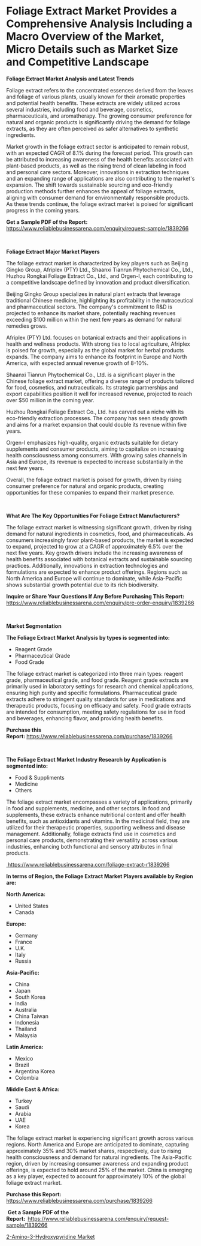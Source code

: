 <p><h1>Foliage Extract Market Provides a Comprehensive Analysis Including a Macro Overview of the Market, Micro Details such as Market Size and Competitive Landscape</h1></p><p><strong>Foliage Extract Market Analysis and Latest Trends</strong></p>
<p><p>Foliage extract refers to the concentrated essences derived from the leaves and foliage of various plants, usually known for their aromatic properties and potential health benefits. These extracts are widely utilized across several industries, including food and beverage, cosmetics, pharmaceuticals, and aromatherapy. The growing consumer preference for natural and organic products is significantly driving the demand for foliage extracts, as they are often perceived as safer alternatives to synthetic ingredients.</p><p>Market growth in the foliage extract sector is anticipated to remain robust, with an expected CAGR of 8.1% during the forecast period. This growth can be attributed to increasing awareness of the health benefits associated with plant-based products, as well as the rising trend of clean labeling in food and personal care sectors. Moreover, innovations in extraction techniques and an expanding range of applications are also contributing to the market's expansion. The shift towards sustainable sourcing and eco-friendly production methods further enhances the appeal of foliage extracts, aligning with consumer demand for environmentally responsible products. As these trends continue, the foliage extract market is poised for significant progress in the coming years.</p></p>
<p><strong>Get a Sample PDF of the Report:&nbsp;</strong> <a href="https://www.reliablebusinessarena.com/enquiry/request-sample/1839266?utm_campaign=2130&utm_medium=2&utm_source=Github&utm_content=ia&utm_term=03022025&utm_id=foliage-extract">https://www.reliablebusinessarena.com/enquiry/request-sample/1839266</a></p>
<p>&nbsp;</p>
<p><strong>Foliage Extract Major Market Players</strong></p>
<p><p>The foliage extract market is characterized by key players such as Beijing Gingko Group, Afriplex (PTY) Ltd., Shaanxi Tianrun Phytochemical Co., Ltd., Huzhou Rongkai Foliage Extract Co., Ltd., and Orgen-I, each contributing to a competitive landscape defined by innovation and product diversification.</p><p>Beijing Gingko Group specializes in natural plant extracts that leverage traditional Chinese medicine, highlighting its profitability in the nutraceutical and pharmaceutical sectors. The company's commitment to R&D is projected to enhance its market share, potentially reaching revenues exceeding $100 million within the next few years as demand for natural remedies grows.</p><p>Afriplex (PTY) Ltd. focuses on botanical extracts and their applications in health and wellness products. With strong ties to local agriculture, Afriplex is poised for growth, especially as the global market for herbal products expands. The company aims to enhance its footprint in Europe and North America, with expected annual revenue growth of 8-10%.</p><p>Shaanxi Tianrun Phytochemical Co., Ltd. is a significant player in the Chinese foliage extract market, offering a diverse range of products tailored for food, cosmetics, and nutraceuticals. Its strategic partnerships and export capabilities position it well for increased revenue, projected to reach over $50 million in the coming year.</p><p>Huzhou Rongkai Foliage Extract Co., Ltd. has carved out a niche with its eco-friendly extraction processes. The company has seen steady growth and aims for a market expansion that could double its revenue within five years.</p><p>Orgen-I emphasizes high-quality, organic extracts suitable for dietary supplements and consumer products, aiming to capitalize on increasing health consciousness among consumers. With growing sales channels in Asia and Europe, its revenue is expected to increase substantially in the next few years.</p><p>Overall, the foliage extract market is poised for growth, driven by rising consumer preference for natural and organic products, creating opportunities for these companies to expand their market presence.</p></p>
<p>&nbsp;</p>
<p><strong>What Are The Key Opportunities For Foliage Extract Manufacturers?</strong></p>
<p><p>The foliage extract market is witnessing significant growth, driven by rising demand for natural ingredients in cosmetics, food, and pharmaceuticals. As consumers increasingly favor plant-based products, the market is expected to expand, projected to grow at a CAGR of approximately 6.5% over the next five years. Key growth drivers include the increasing awareness of health benefits associated with botanical extracts and sustainable sourcing practices. Additionally, innovations in extraction technologies and formulations are expected to enhance product offerings. Regions such as North America and Europe will continue to dominate, while Asia-Pacific shows substantial growth potential due to its rich biodiversity.</p></p>
<p><strong>Inquire or Share Your Questions If Any Before Purchasing This Report:</strong> <a href="https://www.reliablebusinessarena.com/enquiry/pre-order-enquiry/1839266?utm_campaign=2130&utm_medium=2&utm_source=Github&utm_content=ia&utm_term=03022025&utm_id=foliage-extract">https://www.reliablebusinessarena.com/enquiry/pre-order-enquiry/1839266</a></p>
<p>&nbsp;</p>
<p><strong>Market Segmentation</strong></p>
<p><strong>The Foliage Extract Market Analysis by types is segmented into:</strong></p>
<p><ul><li>Reagent Grade</li><li>Pharmaceutical Grade</li><li>Food Grade</li></ul></p>
<p><p>The foliage extract market is categorized into three main types: reagent grade, pharmaceutical grade, and food grade. Reagent grade extracts are primarily used in laboratory settings for research and chemical applications, ensuring high purity and specific formulations. Pharmaceutical grade extracts adhere to stringent quality standards for use in medications and therapeutic products, focusing on efficacy and safety. Food grade extracts are intended for consumption, meeting safety regulations for use in food and beverages, enhancing flavor, and providing health benefits.</p></p>
<p><strong>Purchase this Report:&nbsp;</strong><a href="https://www.reliablebusinessarena.com/purchase/1839266?utm_campaign=2130&utm_medium=2&utm_source=Github&utm_content=ia&utm_term=03022025&utm_id=foliage-extract">https://www.reliablebusinessarena.com/purchase/1839266</a></p>
<p>&nbsp;</p>
<p><strong>The Foliage Extract Market Industry Research by Application is segmented into:</strong></p>
<p><ul><li>Food & Suppliments</li><li>Medicine</li><li>Others</li></ul></p>
<p><p>The foliage extract market encompasses a variety of applications, primarily in food and supplements, medicine, and other sectors. In food and supplements, these extracts enhance nutritional content and offer health benefits, such as antioxidants and vitamins. In the medicinal field, they are utilized for their therapeutic properties, supporting wellness and disease management. Additionally, foliage extracts find use in cosmetics and personal care products, demonstrating their versatility across various industries, enhancing both functional and sensory attributes in final products.</p></p>
<p><a href="https://www.reliablebusinessarena.com/foliage-extract-r1839266?utm_campaign=2130&utm_medium=2&utm_source=Github&utm_content=ia&utm_term=03022025&utm_id=foliage-extract">&nbsp;https://www.reliablebusinessarena.com/foliage-extract-r1839266</a></p>
<p><strong>In terms of Region, the Foliage Extract Market Players available by Region are:</strong></p>
<p>
    <p> <strong> North America: </strong>
        <ul>
            <li>United States</li>
            <li>Canada</li>
        </ul>
        </p> 
    <p> <strong> Europe: </strong>
        <ul>
            <li>Germany</li>
            <li>France</li>
            <li>U.K.</li>
            <li>Italy</li>
            <li>Russia</li>
        </ul>
        </p> 
    <p> <strong> Asia-Pacific: </strong>
        <ul>
            <li>China</li>
            <li>Japan</li>
            <li>South Korea</li>
            <li>India</li>
            <li>Australia</li>
            <li>China Taiwan</li>
            <li>Indonesia</li>
            <li>Thailand</li>
            <li>Malaysia</li>
        </ul>
        </p> 
    <p> <strong> Latin America: </strong>
        <ul>
            <li>Mexico</li>
            <li>Brazil</li>
            <li>Argentina Korea</li>
            <li>Colombia</li>
        </ul>
        </p> 
    <p> <strong> Middle East & Africa: </strong>
        <ul>
            <li>Turkey</li>
            <li>Saudi</li>
            <li>Arabia</li>
            <li>UAE</li>
            <li>Korea</li>
        </ul>
    </p>
    </p>
<p><p>The foliage extract market is experiencing significant growth across various regions. North America and Europe are anticipated to dominate, capturing approximately 35% and 30% market shares, respectively, due to rising health consciousness and demand for natural ingredients. The Asia-Pacific region, driven by increasing consumer awareness and expanding product offerings, is expected to hold around 25% of the market. China is emerging as a key player, expected to account for approximately 10% of the global foliage extract market.</p></p>
<p><strong>Purchase this Report: </strong><a href="https://www.reliablebusinessarena.com/purchase/1839266?utm_campaign=2130&utm_medium=2&utm_source=Github&utm_content=ia&utm_term=03022025&utm_id=foliage-extract">https://www.reliablebusinessarena.com/purchase/1839266</a></p>
<p>&nbsp;<strong>Get a Sample PDF of the Report:&nbsp;&nbsp;</strong><a href="https://www.reliablebusinessarena.com/enquiry/request-sample/1839266?utm_campaign=2130&utm_medium=2&utm_source=Github&utm_content=ia&utm_term=03022025&utm_id=foliage-extract">https://www.reliablebusinessarena.com/enquiry/request-sample/1839266</a></p>
<p><strong></strong></p>
<p><p><a href="https://github.com/delindacallegari68/Market-Research-Report-List-1/blob/main/2-amino-3-hydroxypyridine-market.md?utm_campaign=2130&utm_medium=2&utm_source=Github&utm_content=ia&utm_term=03022025&utm_id=foliage-extract">2-Amino-3-Hydroxypyridine Market</a></p></p>